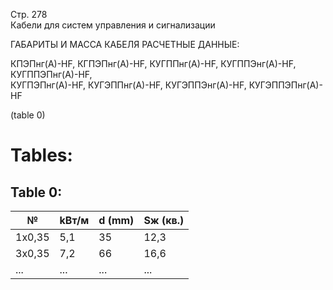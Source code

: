 Стр. 278  
Кабели для систем управления и сигнализации  
  
ГАБАРИТЫ И МАССА КАБЕЛЯ РАСЧЕТНЫЕ ДАННЫЕ:  

КПЭПнг(А)-HF, КГПЭПнг(А)-HF, КУГППнг(А)-HF, КУГППЭнг(А)-HF, КУГППЭПнг(А)-HF,   
КУГПЭПнг(А)-HF, КУГЭППнг(А)-HF, КУГЭППЭнг(А)-HF, КУГЭППЭПнг(А)-HF

(table 0)

# Tables:

## Table 0:

| № | kВт/м | d (mm) | Sж (кв.) |
|---|-------|--------|----------|
| 1x0,35 | 5,1 | 35 | 12,3 | 
| 3x0,35 | 7,2 | 66 | 16,6 | 
| ... | ... | ... | ... |

